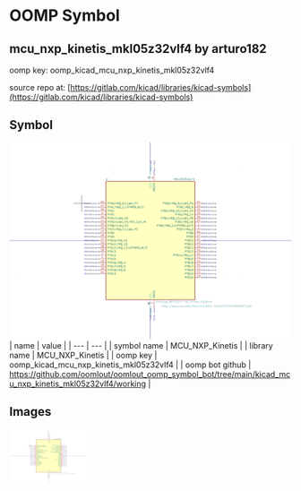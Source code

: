 # OOMP Symbol  
## mcu_nxp_kinetis_mkl05z32vlf4  by arturo182  
  
oomp key: oomp_kicad_mcu_nxp_kinetis_mkl05z32vlf4  
  
source repo at: [https://gitlab.com/kicad/libraries/kicad-symbols](https://gitlab.com/kicad/libraries/kicad-symbols)  
## Symbol  
  
[![working.png](working_600.png)](working.png)  
| name | value | 
| --- | --- | 
| symbol name | MCU_NXP_Kinetis | 
| library name | MCU_NXP_Kinetis | 
| oomp key | oomp_kicad_mcu_nxp_kinetis_mkl05z32vlf4 | 
| oomp bot github | https://github.com/oomlout/oomlout_oomp_symbol_bot/tree/main/kicad_mcu_nxp_kinetis_mkl05z32vlf4/working | 
## Images  
  
[![working.png](working_140.png)](working.png)  
